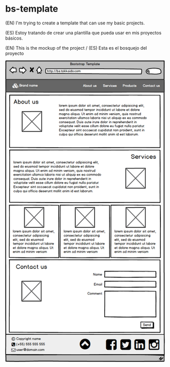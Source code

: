 # bs-template
(EN)
I'm trying to create a template that can use my basic projects.


(ES)
Estoy tratando de crear una plantilla que pueda usar en mis proyectos básicos.

(EN) This is the mockup of the project / (ES) Esta es el bosquejo del proyecto

![alt mockup](https://github.com/tokkaido/bs-template/blob/master/mockup.png)
